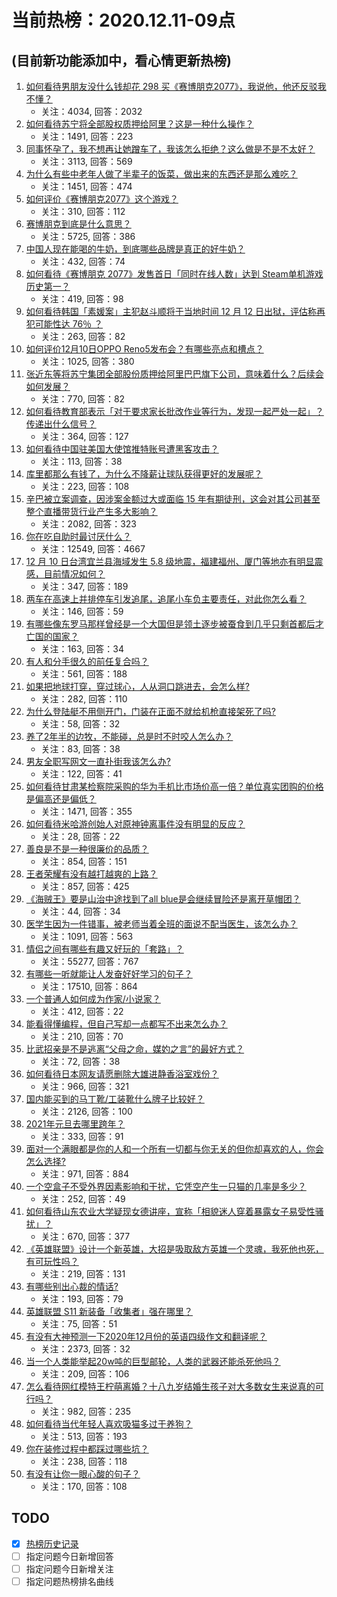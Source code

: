 # 当前热榜：2020.12.11-09点
## (目前新功能添加中，看心情更新热榜)
1. [如何看待男朋友没什么钱却花 298 买《赛博朋克2077》，我说他，他还反驳我不懂？](https://www.zhihu.com/question/395466027)
    * 关注：4034, 回答：2032
2. [如何看待苏宁将全部股权质押给阿里？这是一种什么操作？](https://www.zhihu.com/question/434233129)
    * 关注：1491, 回答：223
3. [同事怀孕了，我不想再让她蹭车了，我该怎么拒绝？这么做是不是不太好？](https://www.zhihu.com/question/423335938)
    * 关注：3113, 回答：569
4. [为什么有些中老年人做了半辈子的饭菜，做出来的东西还是那么难吃？](https://www.zhihu.com/question/433723927)
    * 关注：1451, 回答：474
5. [如何评价《赛博朋克2077》这个游戏？](https://www.zhihu.com/question/434143828)
    * 关注：310, 回答：112
6. [赛博朋克到底是什么意思？](https://www.zhihu.com/question/340228753)
    * 关注：5725, 回答：386
7. [中国人现在能喝的牛奶，到底哪些品牌是真正的好牛奶？](https://www.zhihu.com/question/406534691)
    * 关注：432, 回答：74
8. [如何看待《赛博朋克 2077》发售首日「同时在线人数」达到 Steam单机游戏历史第一？](https://www.zhihu.com/question/434170575)
    * 关注：419, 回答：98
9. [如何看待韩国「素媛案」主犯赵斗顺将于当地时间 12 月 12 日出狱，评估称再犯可能性达 76％ ？](https://www.zhihu.com/question/434190788)
    * 关注：263, 回答：82
10. [如何评价12月10日OPPO Reno5发布会？有哪些亮点和槽点？](https://www.zhihu.com/question/434174009)
    * 关注：1025, 回答：380
11. [张近东等将苏宁集团全部股份质押给阿里巴巴旗下公司，意味着什么？后续会如何发展？](https://www.zhihu.com/question/434234041)
    * 关注：770, 回答：82
12. [如何看待教育部表示「对于要求家长批改作业等行为，发现一起严处一起」？传递出什么信号？](https://www.zhihu.com/question/434174869)
    * 关注：364, 回答：127
13. [如何看待中国驻美国大使馆推特账号遭黑客攻击？](https://www.zhihu.com/question/434199178)
    * 关注：113, 回答：38
14. [库里都那么有钱了，为什么不降薪让球队获得更好的发展呢？](https://www.zhihu.com/question/434186011)
    * 关注：223, 回答：108
15. [辛巴被立案调查，因涉案金额过大或面临 15 年有期徒刑，这会对其公司甚至整个直播带货行业产生多大影响？](https://www.zhihu.com/question/434147673)
    * 关注：2082, 回答：323
16. [你在吃自助时最讨厌什么？](https://www.zhihu.com/question/63212359)
    * 关注：12549, 回答：4667
17. [12 月 10 日台湾宜兰县海域发生 5.8 级地震，福建福州、厦门等地亦有明显震感，目前情况如何？](https://www.zhihu.com/question/434263181)
    * 关注：347, 回答：189
18. [两车在高速上并排停车引发追尾，追尾小车负主要责任，对此你怎么看？](https://www.zhihu.com/question/434032959)
    * 关注：146, 回答：59
19. [有哪些像东罗马那样曾经是一个大国但是领土逐步被蚕食到几乎只剩首都后才亡国的国家？](https://www.zhihu.com/question/433023905)
    * 关注：163, 回答：34
20. [有人和分手很久的前任复合吗？](https://www.zhihu.com/question/346192910)
    * 关注：561, 回答：188
21. [如果把地球打穿，穿过球心，人从洞口跳进去，会怎么样?](https://www.zhihu.com/question/340245424)
    * 关注：282, 回答：110
22. [为什么登陆艇不用侧开门，门装在正面不就给机枪直接架死了吗?](https://www.zhihu.com/question/431852718)
    * 关注：58, 回答：32
23. [养了2年半的边牧，不能碰，总是时不时咬人怎么办？](https://www.zhihu.com/question/433519463)
    * 关注：83, 回答：38
24. [男友全职写网文一直扑街我该怎么办?](https://www.zhihu.com/question/434119518)
    * 关注：122, 回答：41
25. [如何看待甘肃某检察院采购的华为手机比市场价高一倍？单位真实团购的价格是偏高还是偏低？](https://www.zhihu.com/question/433785956)
    * 关注：1471, 回答：355
26. [如何看待米哈游创始人对原神钟离事件没有明显的反应？](https://www.zhihu.com/question/434066279)
    * 关注：28, 回答：22
27. [善良是不是一种很廉价的品质？](https://www.zhihu.com/question/25673349)
    * 关注：854, 回答：151
28. [王者荣耀有没有越打越爽的上路？](https://www.zhihu.com/question/424873560)
    * 关注：857, 回答：425
29. [《海贼王》要是山治中途找到了all blue是会继续冒险还是离开草帽团？](https://www.zhihu.com/question/430991503)
    * 关注：44, 回答：34
30. [医学生因为一件错事，被老师当着全班的面说不配当医生，该怎么办？](https://www.zhihu.com/question/425007247)
    * 关注：1091, 回答：563
31. [情侣之间有哪些有趣又好玩的「套路」？](https://www.zhihu.com/question/275937805)
    * 关注：55277, 回答：767
32. [有哪些一听就能让人发奋好好学习的句子？](https://www.zhihu.com/question/355531661)
    * 关注：17510, 回答：864
33. [一个普通人如何成为作家/小说家？](https://www.zhihu.com/question/328727788)
    * 关注：412, 回答：22
34. [能看得懂编程，但自己写却一点都写不出来怎么办？](https://www.zhihu.com/question/433391701)
    * 关注：210, 回答：70
35. [比武招亲是不是逃离“父母之命，媒妁之言”的最好方式？](https://www.zhihu.com/question/434230870)
    * 关注：72, 回答：38
36. [如何看待日本网友请愿删除大雄进静香浴室戏份？](https://www.zhihu.com/question/434167908)
    * 关注：966, 回答：321
37. [国内能买到的马丁靴/工装靴什么牌子比较好？](https://www.zhihu.com/question/295022377)
    * 关注：2126, 回答：100
38. [2021年元旦去哪里跨年？](https://www.zhihu.com/question/432185115)
    * 关注：333, 回答：91
39. [面对一个满眼都是你的人和一个所有一切都与你无关的但你却喜欢的人，你会怎么选择?](https://www.zhihu.com/question/425128066)
    * 关注：971, 回答：884
40. [一个空盒子不受外界因素影响和干扰，它凭空产生一只猫的几率是多少？](https://www.zhihu.com/question/434005535)
    * 关注：252, 回答：49
41. [如何看待山东农业大学疑现女德讲座，宣称「相貌迷人穿着暴露女子易受性骚扰」？](https://www.zhihu.com/question/434148165)
    * 关注：670, 回答：377
42. [《英雄联盟》设计一个新英雄，大招是吸取敌方英雄一个灵魂，我死他也死，有可玩性吗？](https://www.zhihu.com/question/433393062)
    * 关注：219, 回答：131
43. [有哪些别出心裁的情话?](https://www.zhihu.com/question/402009722)
    * 关注：193, 回答：79
44. [英雄联盟 S11 新装备「收集者」强在哪里？](https://www.zhihu.com/question/433414507)
    * 关注：75, 回答：51
45. [有没有大神预测一下2020年12月份的英语四级作文和翻译呢？](https://www.zhihu.com/question/426784573)
    * 关注：2373, 回答：32
46. [当一个人类能举起20w吨的巨型邮轮，人类的武器还能杀死他吗？](https://www.zhihu.com/question/431102613)
    * 关注：209, 回答：106
47. [怎么看待网红模特王柠萌离婚？十八九岁结婚生孩子对大多数女生来说真的可行吗？](https://www.zhihu.com/question/433620607)
    * 关注：982, 回答：235
48. [如何看待当代年轻人喜欢吸猫多过于养狗？](https://www.zhihu.com/question/434058968)
    * 关注：513, 回答：193
49. [你在装修过程中都踩过哪些坑？](https://www.zhihu.com/question/434198978)
    * 关注：238, 回答：118
50. [有没有让你一眼心酸的句子？](https://www.zhihu.com/question/426679805)
    * 关注：170, 回答：108
## TODO
* [x] [热榜历史记录](hot_history/AllHot.md)
* [ ] 指定问题今日新增回答
* [ ] 指定问题今日新增关注
* [ ] 指定问题热榜排名曲线
